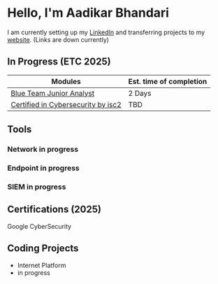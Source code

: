 # Hello, I'm Aadikar Bhandari



I am currently setting up my <a href=https://www.linkedin.com/in/aadikarbhandari/>LinkedIn</a> and transferring projects to my <a href=https://www.aadikar.com.np> website</a>. (Links are down currently)

## In Progress (ETC 2025)

| Modules                                       | Est. time of completion        |
|-----------------------------------------------|----------------------------|
| <a href="https://www.securityblue.team/courses/blue-team-junior-analyst-pathway-bundle">Blue Team Junior Analyst          |     2 Days|
| <a href="https://www.isc2.org/certifications/cc">Certified in Cybersecurity by isc2          |     TBD|

## Tools 


### Network in progress  


### Endpoint in progress  


### SIEM in progress  


## Certifications  (2025)

Google CyberSecurity


## Coding Projects
- Internet Platform 
- in progress  

